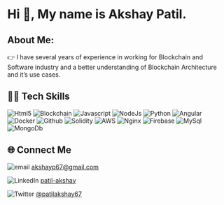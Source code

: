 # Hi :wave:, My name is Akshay Patil.


## About Me: 
:point_right: I have several years of experience in working for Blockchain and Software industry and a better understanding of Blockchain Architecture and it’s use cases.


## :technologist: Tech Skills

![Html5](https://cdn.icon-icons.com/icons2/2107/PNG/128/file_type_html_icon_130541.png)
![Blockchain](https://image.flaticon.com/icons/png/128/2152/2152539.png) 
![Javascript](https://cdn.icon-icons.com/icons2/2107/PNG/128/file_type_js_official_icon_130509.png)
![NodeJs](https://cdn.icon-icons.com/icons2/2415/PNG/128/nodejs_plain_logo_icon_146409.png)
![Python](https://cdn.icon-icons.com/icons2/2699/PNG/128/python_vertical_logo_icon_168039.png)
![Angular](https://cdn.icon-icons.com/icons2/2107/PNG/128/file_type_angular_icon_130754.png)
![Docker](https://cdn.icon-icons.com/icons2/2415/PNG/128/docker_original_wordmark_logo_icon_146557.png)
![Github](https://cdn.icon-icons.com/icons2/2157/PNG/128/github_git_hub_logo_icon_132878.png)
![Solidity](https://upload.wikimedia.org/wikipedia/commons/thumb/6/6f/Ethereum-icon-purple.svg/128px-Ethereum-icon-purple.svg.png)
![AWS](https://cdn.icon-icons.com/icons2/2107/PNG/128/file_type_aws_icon_130732.png)
![Nginx](https://cdn.icon-icons.com/icons2/2415/PNG/128/nginx_original_logo_icon_146413.png)
![Firebase](https://cdn.icon-icons.com/icons2/691/PNG/128/google_firebase_icon-icons.com_61475.png)
![MySql](https://cdn.icon-icons.com/icons2/2415/PNG/128/mysql_original_wordmark_logo_icon_146417.png)
![MongoDb](https://cdn.icon-icons.com/icons2/2415/PNG/128/mongodb_original_wordmark_logo_icon_146425.png)

## :globe_with_meridians: Connect Me
![email](https://cdn.icon-icons.com/icons2/272/PNG/32/Email_30017.png) akshayp67@gmail.com

![LinkedIn](https://cdn.icon-icons.com/icons2/805/PNG/32/linkedin_icon-icons.com_65929.png) [patil-akshay](https://www.linkedin.com/in/patil-akshay/)

![Twitter](https://cdn.icon-icons.com/icons2/122/PNG/32/twitter_socialnetwork_20007.png) [@patilakshay67](https://twitter.com/patilakshay67)
